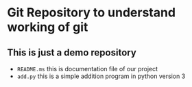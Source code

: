 # Git Repository to understand working of git
## This is just a demo repository

- `README.ms` this is documentation file of our project
- `add.py` this is a simple addition program in python version 3